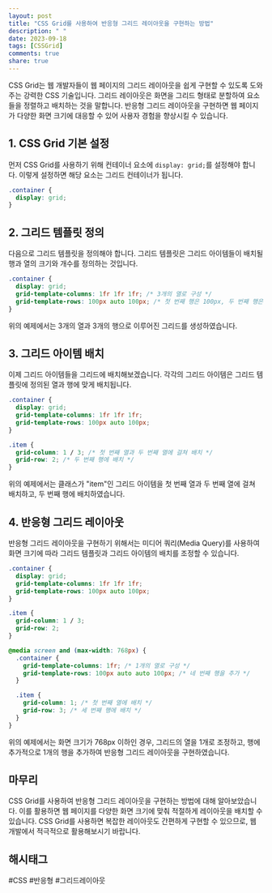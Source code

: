 ```yaml
---
layout: post
title: "CSS Grid를 사용하여 반응형 그리드 레이아웃을 구현하는 방법"
description: " "
date: 2023-09-18
tags: [CSSGrid]
comments: true
share: true
---
```


CSS Grid는 웹 개발자들이 웹 페이지의 그리드 레이아웃을 쉽게 구현할 수 있도록 도와주는 강력한 CSS 기술입니다. 그리드 레이아웃은 화면을 그리드 형태로 분할하여 요소들을 정렬하고 배치하는 것을 말합니다. 반응형 그리드 레이아웃을 구현하면 웹 페이지가 다양한 화면 크기에 대응할 수 있어 사용자 경험을 향상시킬 수 있습니다.

## 1. CSS Grid 기본 설정

먼저 CSS Grid를 사용하기 위해 컨테이너 요소에 `display: grid;`를 설정해야 합니다. 이렇게 설정하면 해당 요소는 그리드 컨테이너가 됩니다.

```css
.container {
  display: grid;
}
```

## 2. 그리드 템플릿 정의

다음으로 그리드 템플릿을 정의해야 합니다. 그리드 템플릿은 그리드 아이템들이 배치될 행과 열의 크기와 개수를 정의하는 것입니다.

```css
.container {
  display: grid;
  grid-template-columns: 1fr 1fr 1fr; /* 3개의 열로 구성 */
  grid-template-rows: 100px auto 100px; /* 첫 번째 행은 100px, 두 번째 행은 자동으로 크기를 조정, 세 번째 행은 100px */
}
```

위의 예제에서는 3개의 열과 3개의 행으로 이루어진 그리드를 생성하였습니다.

## 3. 그리드 아이템 배치

이제 그리드 아이템들을 그리드에 배치해보겠습니다. 각각의 그리드 아이템은 그리드 템플릿에 정의된 열과 행에 맞게 배치됩니다.

```css
.container {
  display: grid;
  grid-template-columns: 1fr 1fr 1fr;
  grid-template-rows: 100px auto 100px;
}

.item {
  grid-column: 1 / 3; /* 첫 번째 열과 두 번째 열에 걸쳐 배치 */
  grid-row: 2; /* 두 번째 행에 배치 */
}
```

위의 예제에서는 클래스가 "item"인 그리드 아이템을 첫 번째 열과 두 번째 열에 걸쳐 배치하고, 두 번째 행에 배치하였습니다.

## 4. 반응형 그리드 레이아웃

반응형 그리드 레이아웃을 구현하기 위해서는 미디어 쿼리(Media Query)를 사용하여 화면 크기에 따라 그리드 템플릿과 그리드 아이템의 배치를 조정할 수 있습니다.

```css
.container {
  display: grid;
  grid-template-columns: 1fr 1fr 1fr;
  grid-template-rows: 100px auto 100px;
}

.item {
  grid-column: 1 / 3;
  grid-row: 2;
}

@media screen and (max-width: 768px) {
  .container {
    grid-template-columns: 1fr; /* 1개의 열로 구성 */
    grid-template-rows: 100px auto auto 100px; /* 네 번째 행을 추가 */
  }

  .item {
    grid-column: 1; /* 첫 번째 열에 배치 */
    grid-row: 3; /* 세 번째 행에 배치 */
  }
}
```

위의 예제에서는 화면 크기가 768px 이하인 경우, 그리드의 열을 1개로 조정하고, 행에 추가적으로 1개의 행을 추가하여 반응형 그리드 레이아웃을 구현하였습니다.

## 마무리

CSS Grid를 사용하여 반응형 그리드 레이아웃을 구현하는 방법에 대해 알아보았습니다. 이를 활용하면 웹 페이지를 다양한 화면 크기에 맞춰 적절하게 레이아웃을 배치할 수 있습니다. CSS Grid를 사용하면 복잡한 레이아웃도 간편하게 구현할 수 있으므로, 웹 개발에서 적극적으로 활용해보시기 바랍니다.

## 해시태그

#CSS #반응형 #그리드레이아웃